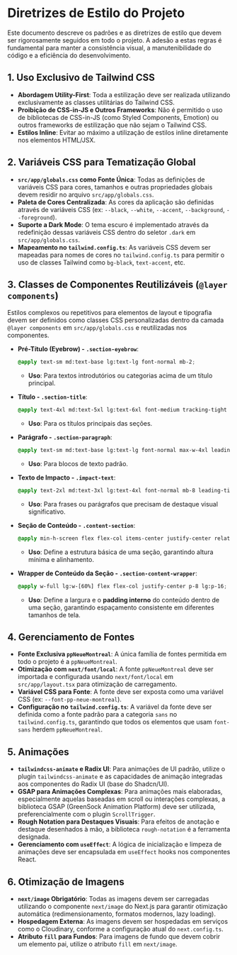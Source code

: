 # Diretrizes de Estilo do Projeto

Este documento descreve os padrões e as diretrizes de estilo que devem ser rigorosamente seguidos em todo o projeto. A adesão a estas regras é fundamental para manter a consistência visual, a manutenibilidade do código e a eficiência do desenvolvimento.

## 1. Uso Exclusivo de Tailwind CSS

*   **Abordagem Utility-First**: Toda a estilização deve ser realizada utilizando exclusivamente as classes utilitárias do Tailwind CSS.
*   **Proibição de CSS-in-JS e Outros Frameworks**: Não é permitido o uso de bibliotecas de CSS-in-JS (como Styled Components, Emotion) ou outros frameworks de estilização que não sejam o Tailwind CSS.
*   **Estilos Inline**: Evitar ao máximo a utilização de estilos inline diretamente nos elementos HTML/JSX.

## 2. Variáveis CSS para Tematização Global

*   **`src/app/globals.css` como Fonte Única**: Todas as definições de variáveis CSS para cores, tamanhos e outras propriedades globais devem residir no arquivo `src/app/globals.css`.
*   **Paleta de Cores Centralizada**: As cores da aplicação são definidas através de variáveis CSS (ex: `--black`, `--white`, `--accent`, `--background`, `--foreground`).
*   **Suporte a Dark Mode**: O tema escuro é implementado através da redefinição dessas variáveis CSS dentro do seletor `.dark` em `src/app/globals.css`.
*   **Mapeamento no `tailwind.config.ts`**: As variáveis CSS devem ser mapeadas para nomes de cores no `tailwind.config.ts` para permitir o uso de classes Tailwind como `bg-black`, `text-accent`, etc.

## 3. Classes de Componentes Reutilizáveis (`@layer components`)

Estilos complexos ou repetitivos para elementos de layout e tipografia devem ser definidos como classes CSS personalizadas dentro da camada `@layer components` em `src/app/globals.css` e reutilizadas nos componentes.

*   **Pré-Título (Eyebrow) - `.section-eyebrow`**:
    ```css
    @apply text-sm md:text-base lg:text-lg font-normal mb-2;
    ```
    *   **Uso**: Para textos introdutórios ou categorias acima de um título principal.

*   **Título - `.section-title`**:
    ```css
    @apply text-4xl md:text-5xl lg:text-6xl font-medium tracking-tight mb-6 leading-[1.1] md:leading-tight max-w-4xl;
    ```
    *   **Uso**: Para os títulos principais das seções.

*   **Parágrafo - `.section-paragraph`**:
    ```css
    @apply text-sm md:text-base lg:text-lg font-normal max-w-4xl leading-relaxed;
    ```
    *   **Uso**: Para blocos de texto padrão.

*   **Texto de Impacto - `.impact-text`**:
    ```css
    @apply text-2xl md:text-3xl lg:text-4xl font-normal mb-8 leading-tight;
    ```
    *   **Uso**: Para frases ou parágrafos que precisam de destaque visual significativo.

*   **Seção de Conteúdo - `.content-section`**:
    ```css
    @apply min-h-screen flex flex-col items-center justify-center relative lg:items-start;
    ```
    *   **Uso**: Define a estrutura básica de uma seção, garantindo altura mínima e alinhamento.

*   **Wrapper de Conteúdo da Seção - `.section-content-wrapper`**:
    ```css
    @apply w-full lg:w-[60%] flex flex-col justify-center p-8 lg:p-16;
    ```
    *   **Uso**: Define a largura e o **padding interno** do conteúdo dentro de uma seção, garantindo espaçamento consistente em diferentes tamanhos de tela.

## 4. Gerenciamento de Fontes

*   **Fonte Exclusiva `ppNeueMontreal`**: A única família de fontes permitida em todo o projeto é a `ppNeueMontreal`.
*   **Otimização com `next/font/local`**: A fonte `ppNeueMontreal` deve ser importada e configurada usando `next/font/local` em `src/app/layout.tsx` para otimização de carregamento.
*   **Variável CSS para Fonte**: A fonte deve ser exposta como uma variável CSS (ex: `--font-pp-neue-montreal`).
*   **Configuração no `tailwind.config.ts`**: A variável da fonte deve ser definida como a fonte padrão para a categoria `sans` no `tailwind.config.ts`, garantindo que todos os elementos que usam `font-sans` herdem `ppNeueMontreal`.

## 5. Animações

*   **`tailwindcss-animate` e Radix UI**: Para animações de UI padrão, utilize o plugin `tailwindcss-animate` e as capacidades de animação integradas aos componentes do Radix UI (base do Shadcn/UI).
*   **GSAP para Animações Complexas**: Para animações mais elaboradas, especialmente aquelas baseadas em scroll ou interações complexas, a biblioteca GSAP (GreenSock Animation Platform) deve ser utilizada, preferencialmente com o plugin `ScrollTrigger`.
*   **Rough Notation para Destaques Visuais**: Para efeitos de anotação e destaque desenhados à mão, a biblioteca `rough-notation` é a ferramenta designada.
*   **Gerenciamento com `useEffect`**: A lógica de inicialização e limpeza de animações deve ser encapsulada em `useEffect` hooks nos componentes React.

## 6. Otimização de Imagens

*   **`next/image` Obrigatório**: Todas as imagens devem ser carregadas utilizando o componente `next/image` do Next.js para garantir otimização automática (redimensionamento, formatos modernos, lazy loading).
*   **Hospedagem Externa**: As imagens devem ser hospedadas em serviços como o Cloudinary, conforme a configuração atual do `next.config.ts`.
*   **Atributo `fill` para Fundos**: Para imagens de fundo que devem cobrir um elemento pai, utilize o atributo `fill` em `next/image`.